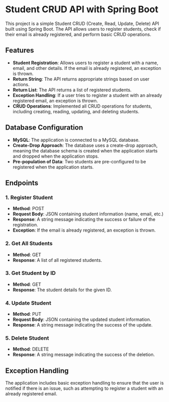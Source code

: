 
# Student CRUD API with Spring Boot

This project is a simple Student CRUD (Create, Read, Update, Delete) API built using Spring Boot. The API allows users to register students, check if their email is already registered, and perform basic CRUD operations.

## Features

- **Student Registration**: Allows users to register a student with a name, email, and other details. If the email is already registered, an exception is thrown.
- **Return String**: The API returns appropriate strings based on user actions.
- **Return List**: The API returns a list of registered students.
- **Exception Handling**: If a user tries to register a student with an already registered email, an exception is thrown.
- **CRUD Operations**: Implemented all CRUD operations for students, including creating, reading, updating, and deleting students.

## Database Configuration

- **MySQL**: The application is connected to a MySQL database.
- **Create-Drop Approach**: The database uses a create-drop approach, meaning the database schema is created when the application starts and dropped when the application stops.
- **Pre-population of Data**: Two students are pre-configured to be registered when the application starts.

## Endpoints

### 1. Register Student
- **Method**: POST
- **Request Body**: JSON containing student information (name, email, etc.)
- **Response**: A string message indicating the success or failure of the registration.
- **Exception**: If the email is already registered, an exception is thrown.

### 2. Get All Students
- **Method**: GET
- **Response**: A list of all registered students.

### 3. Get Student by ID
- **Method**: GET
- **Response**: The student details for the given ID.

### 4. Update Student
- **Method**: PUT
- **Request Body**: JSON containing the updated student information.
- **Response**: A string message indicating the success of the update.

### 5. Delete Student
- **Method**: DELETE
- **Response**: A string message indicating the success of the deletion.

## Exception Handling

The application includes basic exception handling to ensure that the user is notified if there is an issue, such as attempting to register a student with an already registered email.

